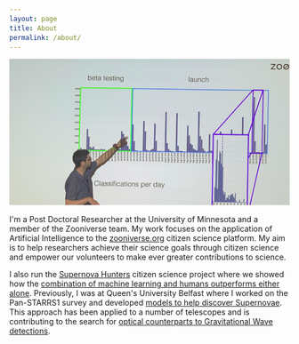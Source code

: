 ```yaml
---
layout: page
title: About
permalink: /about/
---
```


![EMMA Workshop](/images/media/emma_workshop.png)

I'm a Post Doctoral Researcher at the University of Minnesota and a member of the Zooniverse team.  My work focuses on the application of Artificial Intelligence to the [zooniverse.org][zoo] citizen science platform.  My aim is to help researchers achieve their science goals through citizen science and  empower our volunteers to make ever greater contributions to science.

I also run the [Supernova Hunters][snhunters] citizen science project where we showed how the [combination of machine learning and humans outperforms either alone][snhunters_paper].  Previously, I was at Queen's University Belfast where I worked on the Pan-STARRS1 survey and developed [models to help discover Supernovae][ps1_ml].  This approach has been applied to a number of telescopes and is contributing to the search for [optical counterparts to Gravitational Wave detections][gw_followup].

[zoo]: https://www.zooniverse.org/
[snhunters]: https://www.zooniverse.org/projects/dwright04/supernova-hunters 
[snhunters_paper]: https://academic.oup.com/mnras/article/472/2/1315/3979473
[ps1_ml]: https://arxiv.org/abs/1501.05470
[gw_followup]: https://iopscience.iop.org/article/10.3847/2041-8205/827/2/L40

